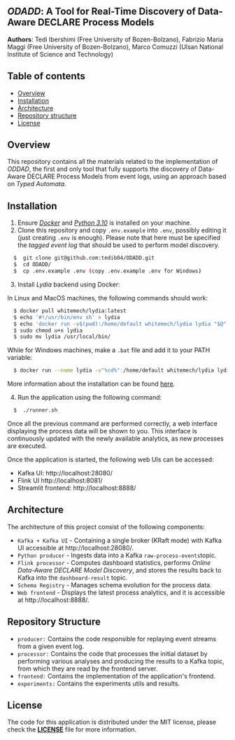 ## _ODADD_: A Tool for Real-Time Discovery of Data-Aware DECLARE Process Models

**Authors**: Tedi Ibershimi (Free University of Bozen-Bolzano), Fabrizio Maria Maggi (Free University of Bozen-Bolzano), Marco Comuzzi (Ulsan National Institute of Science and Technology)

## Table of contents
  - [Overview](#overview)
  - [Installation](#installation)
  - [Architecture](#architecture)
  - [Repository structure](#repository-structure)
  - [License](#license)

## Overview
This repository contains all the materials related to the implementation of *ODDAD*, the first and only tool that fully supports the discovery of Data-Aware DECLARE Process Models from event logs, using an approach based on *Typed Automata*.

## Installation
1. Ensure [_Docker_](https://www.docker.com/get-started/) and [_Python 3.10_](https://www.python.org/downloads/) is installed on your machine.
2. Clone this repository and copy `.env.example` into `.env`, possibly editing it (just creating `.env` is enough). Please note that here must be specified the _tagged event log_ that should be used to perform model discovery.

```bash
  $  git clone git@github.com:tedib04/ODADD.git
  $  cd ODADD/
  $  cp .env.example .env (copy .env.example .env for Windows)
```

3. Install _Lydia_ backend using Docker:

In Linux and MacOS machines, the following commands should work:
```bash
  $ docker pull whitemech/lydia:latest
  $ echo '#!/usr/bin/env sh' > lydia
  $ echo 'docker run -v$(pwd):/home/default whitemech/lydia lydia "$@"' >> lydia
  $ sudo chmod u+x lydia
  $ sudo mv lydia /usr/local/bin/
```
While for Windows machines, make a `.bat` file and add it to your PATH variable:
```bash
  $ docker run --name lydia -v"%cd%":/home/default whitemech/lydia lydia %*
```

More information about the installation can be found [here](https://github.com/whitemech/logaut).

4. Run the application using the following command:
```bash
  $  ./runner.sh
```

Once all the previous command are performed correctly, a web interface displaying the process data will be shown to you. This interface is continuously updated with the newly available analytics, as new processes are executed. 

Once the application is started, the following web UIs can be accessed:
- Kafka UI: http://localhost:28080/
- Flink UI http://localhost:8081/
- Streamlit frontend: http://localhost:8888/

## Architecture

The architecture of this project consist of the following components:

* `Kafka + Kafka UI` - Containing a single broker (KRaft mode) with Kafka UI accessible at http://localhost:28080/.
* `Python producer` - Ingests data into a Kafka `raw-process-events`topic.
* `Flink processor` - Computes dashboard statistics, performs _Online Data-Aware DECLARE Model Discovery_, and stores the results back to Kafka into the `dashboard-result` topic.
* `Schema Registry` - Manages schema evolution for the process data.
* `Web frontend` - Displays the latest process analytics, and it is accessible at  http://localhost:8888/.

## Repository Structure

- `producer:` Contains the code responsible for replaying event streams from a given event log.
- `processor:` Contains the code that processes the initial dataset by performing various analyses and producing the results to a Kafka topic, from which they are read by the frontend server.
- `frontend:` Contains the implementation of the application's frontend.
- `experiments:` Contains the experiments utils and results.

## License
The code for this application is distributed under the MIT license, please check the [**LICENSE**](../Thesis/LICENSE) file for more information.
